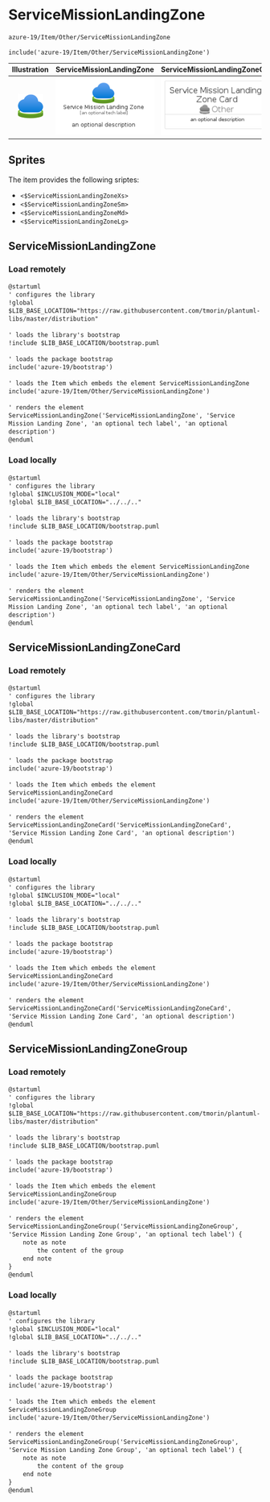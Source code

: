 # ServiceMissionLandingZone


```text
azure-19/Item/Other/ServiceMissionLandingZone
```

```text
include('azure-19/Item/Other/ServiceMissionLandingZone')
```



| Illustration | ServiceMissionLandingZone | ServiceMissionLandingZoneCard | ServiceMissionLandingZoneGroup |
| :---: | :---: | :---: | :---: |
| ![illustration for Illustration](../../../azure-19/Item/Other/ServiceMissionLandingZone.png) | ![illustration for ServiceMissionLandingZone](../../../azure-19/Item/Other/ServiceMissionLandingZone.Local.png) | ![illustration for ServiceMissionLandingZoneCard](../../../azure-19/Item/Other/ServiceMissionLandingZoneCard.Local.png) | ![illustration for ServiceMissionLandingZoneGroup](../../../azure-19/Item/Other/ServiceMissionLandingZoneGroup.Local.png) |



## Sprites
The item provides the following sriptes:

- `<$ServiceMissionLandingZoneXs>`
- `<$ServiceMissionLandingZoneSm>`
- `<$ServiceMissionLandingZoneMd>`
- `<$ServiceMissionLandingZoneLg>`





## ServiceMissionLandingZone

### Load remotely
```plantuml
@startuml
' configures the library
!global $LIB_BASE_LOCATION="https://raw.githubusercontent.com/tmorin/plantuml-libs/master/distribution"

' loads the library's bootstrap
!include $LIB_BASE_LOCATION/bootstrap.puml

' loads the package bootstrap
include('azure-19/bootstrap')

' loads the Item which embeds the element ServiceMissionLandingZone
include('azure-19/Item/Other/ServiceMissionLandingZone')

' renders the element
ServiceMissionLandingZone('ServiceMissionLandingZone', 'Service Mission Landing Zone', 'an optional tech label', 'an optional description')
@enduml
```

### Load locally
```plantuml
@startuml
' configures the library
!global $INCLUSION_MODE="local"
!global $LIB_BASE_LOCATION="../../.."

' loads the library's bootstrap
!include $LIB_BASE_LOCATION/bootstrap.puml

' loads the package bootstrap
include('azure-19/bootstrap')

' loads the Item which embeds the element ServiceMissionLandingZone
include('azure-19/Item/Other/ServiceMissionLandingZone')

' renders the element
ServiceMissionLandingZone('ServiceMissionLandingZone', 'Service Mission Landing Zone', 'an optional tech label', 'an optional description')
@enduml
```

## ServiceMissionLandingZoneCard

### Load remotely
```plantuml
@startuml
' configures the library
!global $LIB_BASE_LOCATION="https://raw.githubusercontent.com/tmorin/plantuml-libs/master/distribution"

' loads the library's bootstrap
!include $LIB_BASE_LOCATION/bootstrap.puml

' loads the package bootstrap
include('azure-19/bootstrap')

' loads the Item which embeds the element ServiceMissionLandingZoneCard
include('azure-19/Item/Other/ServiceMissionLandingZone')

' renders the element
ServiceMissionLandingZoneCard('ServiceMissionLandingZoneCard', 'Service Mission Landing Zone Card', 'an optional description')
@enduml
```

### Load locally
```plantuml
@startuml
' configures the library
!global $INCLUSION_MODE="local"
!global $LIB_BASE_LOCATION="../../.."

' loads the library's bootstrap
!include $LIB_BASE_LOCATION/bootstrap.puml

' loads the package bootstrap
include('azure-19/bootstrap')

' loads the Item which embeds the element ServiceMissionLandingZoneCard
include('azure-19/Item/Other/ServiceMissionLandingZone')

' renders the element
ServiceMissionLandingZoneCard('ServiceMissionLandingZoneCard', 'Service Mission Landing Zone Card', 'an optional description')
@enduml
```

## ServiceMissionLandingZoneGroup

### Load remotely
```plantuml
@startuml
' configures the library
!global $LIB_BASE_LOCATION="https://raw.githubusercontent.com/tmorin/plantuml-libs/master/distribution"

' loads the library's bootstrap
!include $LIB_BASE_LOCATION/bootstrap.puml

' loads the package bootstrap
include('azure-19/bootstrap')

' loads the Item which embeds the element ServiceMissionLandingZoneGroup
include('azure-19/Item/Other/ServiceMissionLandingZone')

' renders the element
ServiceMissionLandingZoneGroup('ServiceMissionLandingZoneGroup', 'Service Mission Landing Zone Group', 'an optional tech label') {
    note as note
        the content of the group
    end note
}
@enduml
```

### Load locally
```plantuml
@startuml
' configures the library
!global $INCLUSION_MODE="local"
!global $LIB_BASE_LOCATION="../../.."

' loads the library's bootstrap
!include $LIB_BASE_LOCATION/bootstrap.puml

' loads the package bootstrap
include('azure-19/bootstrap')

' loads the Item which embeds the element ServiceMissionLandingZoneGroup
include('azure-19/Item/Other/ServiceMissionLandingZone')

' renders the element
ServiceMissionLandingZoneGroup('ServiceMissionLandingZoneGroup', 'Service Mission Landing Zone Group', 'an optional tech label') {
    note as note
        the content of the group
    end note
}
@enduml
```

